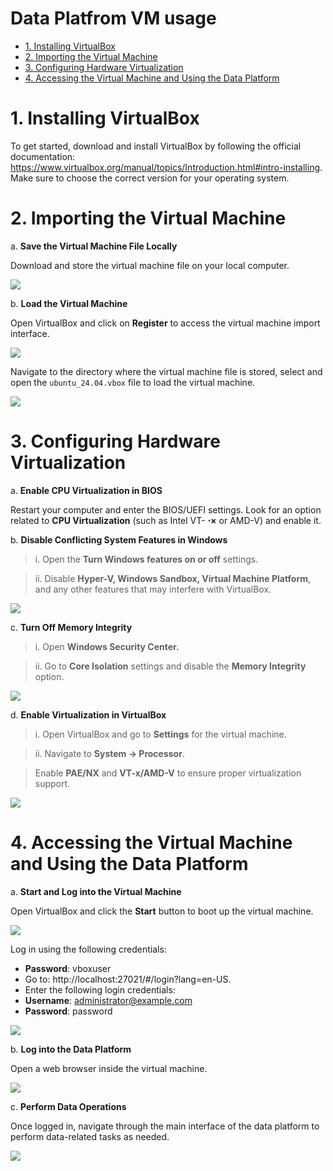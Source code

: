 # Data Platfrom VM usage  


- [1. Installing VirtualBox](#1-installing-virtualbox)
- [2. Importing the Virtual Machine](#2-importing-the-virtual-machine)
- [3. Configuring Hardware Virtualization](#3-configuring-hardware-virtualization)
- [4. Accessing the Virtual Machine and Using the Data Platform](#4-accessing-the-virtual-machine-and-using-the-data-platform)



# 1. Installing VirtualBox  

To get started, download and install VirtualBox by following the official documentation: https://www.virtualbox.org/manual/topics/Introduction.html#intro-installing. Make sure to choose the correct version for your operating system.  

# 2. Importing the Virtual Machine  

a. **Save the Virtual Machine File Locally**  

Download and store the virtual machine file on your local computer.  

![](images/f88e99a649edc1acbdbf453dec85fd6d2ef610e1cac02eaf626310681655a3ea.jpg)  

b. **Load the Virtual Machine**

Open VirtualBox and click on **Register** to access the virtual machine import interface.  

![](images/8cba7bfff86aaa13a68dd2049979072e25e6031ced331cbf6df92586ee2e5fff.jpg)  

Navigate to the directory where the virtual machine file is stored, select and open the `ubuntu_24.04.vbox` file to load the virtual machine.  

![](images/61b9b63899589f7498d0150d609e8a4e08dd8f234518b225b36eda06715fa6f4.jpg)  

# 3. Configuring Hardware Virtualization  

a. **Enable CPU Virtualization in BIOS**  

Restart your computer and enter the BIOS/UEFI settings. Look for an option related to **CPU Virtualization** (such as Intel VT- $\boldsymbol{\cdot}\boldsymbol{\times}$ or AMD-V) and enable it.  

b. **Disable Conflicting System Features in Windows** 

> i. Open the **Turn Windows features on or off** settings.  


> ii. Disable **Hyper-V, Windows Sandbox, Virtual Machine Platform**, and any other features that may interfere with VirtualBox.  

![](images/0d73015fafe38456e4df0c52b8ba70f7c427a5fd0c3dbe707cfa5acc4ab8e9f5.jpg)  

c. **Turn Off Memory Integrity**

> i. Open **Windows Security Center.**


> ii. Go to **Core Isolation** settings and disable the **Memory Integrity** option.  

![](images/48d6afa8e40e7e816dbd267cc4ca8eb3c5b84a75f0d70af1b07a898126a57bf0.jpg)  

d. **Enable Virtualization in VirtualBox**

> i. Open VirtualBox and go to **Settings** for the virtual machine.   

> ii. Navigate to **System $\rightarrow$ Processor**. 

> Enable **PAE/NX** and **VT-x/AMD-V** to ensure proper virtualization support.  

![](images/865bfb094d514ad45dc9811b336717252ee4630abf194065f15cd389e4176dc5.jpg)  

# 4. Accessing the Virtual Machine and Using the Data Platform  

a. **Start and Log into the Virtual Machine**  

Open VirtualBox and click the **Start** button to boot up the virtual machine.  

![](images/8f9f0e9b29942e17a4785485517b7be7a426ae4d0e03cda27911ab08b38b5db9.jpg)  

Log in using the following credentials:  

- **Password**: vboxuser
- Go to: http://localhost:27021/#/login?lang=en-US.
- Enter the following login credentials:   
- **Username**: administrator@example.com
- **Password**: password  

![](images/9f1ed94554cd698063488c02ae373bee8f2ee0f80113b3e4022ae92037bf4b3f.jpg)  

b. **Log into the Data Platform** 

Open a web browser inside the virtual machine.  

![](images/007bbdf87d7ad20f72bf65c3d0385a95d3f60f0ec0fccb641d2049cbca5e706e.jpg)  

c. **Perform Data Operations** 

Once logged in, navigate through the main interface of the data platform to perform data-related tasks as needed.  

![](images/7a35f1e07c81ab6e43a48bb36f84fbb6b4d15b044547404e3a513b3f4c59dd82.jpg)  
